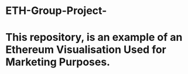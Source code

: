 # ETH-Group-Project-

# This repository, is an example of an Ethereum Visualisation Used for Marketing Purposes.



